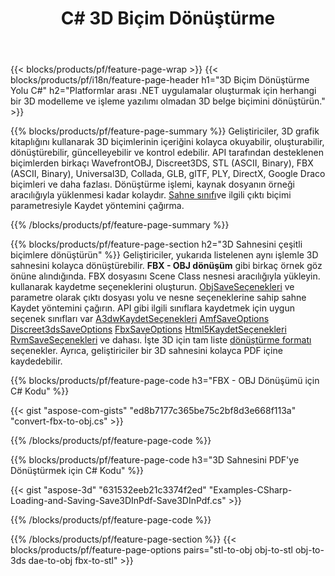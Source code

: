 ﻿---
title: C# 3D Biçim Dönüştürme
url: /tr/net/conversion/
description: 3D biçimini 3ds 3mf amf ase att dae drc dxf fbx gltf jt obj ply rvm stl u3d usdz usd vrml x'i .NET kitaplığı aracılığıyla birkaç satır C# koduyla dönüştürün.
---
{{< blocks/products/pf/feature-page-wrap >}}
{{< blocks/products/pf/i18n/feature-page-header h1="3D Biçim Dönüştürme Yolu C#" h2="Platformlar arası .NET uygulamalar oluşturmak için herhangi bir 3D modelleme ve işleme yazılımı olmadan 3D belge biçimini dönüştürün." >}}

{{% blocks/products/pf/feature-page-summary %}}
Geliştiriciler, 3D grafik kitaplığını kullanarak 3D biçimlerinin içeriğini kolayca okuyabilir, oluşturabilir, dönüştürebilir, güncelleyebilir ve kontrol edebilir. API tarafından desteklenen biçimlerden birkaçı WavefrontOBJ, Discreet3DS, STL (ASCII, Binary), FBX (ASCII, Binary), Universal3D, Collada, GLB, glTF, PLY, DirectX, Google Draco biçimleri ve daha fazlası. Dönüştürme işlemi, kaynak dosyanın örneği aracılığıyla yüklenmesi kadar kolaydır. [Sahne sınıfı](https://apireference.aspose.com/3d/net/aspose.threed/scene)ve ilgili çıktı biçimi parametresiyle Kaydet yöntemini çağırma.

{{% /blocks/products/pf/feature-page-summary %}}

{{% blocks/products/pf/feature-page-section h2="3D Sahnesini çeşitli biçimlere dönüştürün" %}}
Geliştiriciler, yukarıda listelenen aynı işlemle 3D sahnesini kolayca dönüştürebilir. **FBX - OBJ dönüşüm** gibi birkaç örnek göz önüne alındığında. FBX dosyasını Scene Class nesnesi aracılığıyla yükleyin. kullanarak kaydetme seçeneklerini oluşturun. [ObjSaveSeçenekleri](https://apireference.aspose.com/3d/net/aspose.threed.formats/objsaveoptions) ve parametre olarak çıktı dosyası yolu ve nesne seçeneklerine sahip sahne Kaydet yöntemini çağırın. API gibi ilgili sınıflara kaydetmek için uygun seçenek sınıfları var [A3dwKaydetSeçenekleri](https://apireference.aspose.com/3d/net/aspose.threed.formats/a3dwsaveoptions) [AmfSaveOptions](https://apireference.aspose.com/3d/net/aspose.threed.formats/amfsaveoptions) [Discreet3dsSaveOptions](https://apireference.aspose.com/3d/net/aspose.threed.formats/discreet3dssaveoptions) [FbxSaveOptions](https://apireference.aspose.com/3d/net/aspose.threed.formats/fbxsaveoptions) [Html5KaydetSeçenekleri](https://apireference.aspose.com/3d/net/aspose.threed.formats/html5saveoptions) [RvmSaveSeçenekleri](https://apireference.aspose.com/3d/net/aspose.threed.formats/rvmsaveoptions) ve dahası. İşte 3D için tam liste [dönüştürme formatı](https://apireference.aspose.com/3d/net/aspose.threed.formats) seçenekler. Ayrıca, geliştiriciler bir 3D sahnesini kolayca PDF içine kaydedebilir.

{{% blocks/products/pf/feature-page-code h3="FBX - OBJ Dönüşümü için C# Kodu" %}}

{{< gist "aspose-com-gists" "ed8b7177c365be75c2bf8d3e668f113a" "convert-fbx-to-obj.cs" >}}

{{% /blocks/products/pf/feature-page-code %}}

{{% blocks/products/pf/feature-page-code h3="3D Sahnesini PDF\'ye Dönüştürmek için C# Kodu" %}}

{{< gist "aspose-3d" "631532eeb21c3374f2ed" "Examples-CSharp-Loading-and-Saving-Save3DInPdf-Save3DInPdf.cs" >}}

{{% /blocks/products/pf/feature-page-code %}}


{{% /blocks/products/pf/feature-page-section %}}
{{< blocks/products/pf/feature-page-options pairs="stl-to-obj obj-to-stl obj-to-3ds dae-to-obj fbx-to-stl" >}}